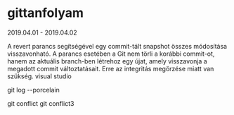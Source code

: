 # gittanfolyam
2019.04.01 - 2019.04.02

A revert parancs segítségével egy commit-tált snapshot összes módosítása visszavonható.
A parancs esetében a Git nem törli a korábbi commit-ot, hanem az aktuális branch-ben létrehoz egy újat, amely visszavonja a megadott commit változtatásait.
Erre az integritás megőrzése miatt van szükség.
visual studio 

git log --porcelain

git conflict
git conflict3
